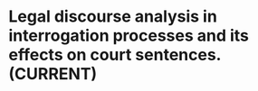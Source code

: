 # Legal discourse analysis in interrogation processes and its effects on court sentences.    (CURRENT)